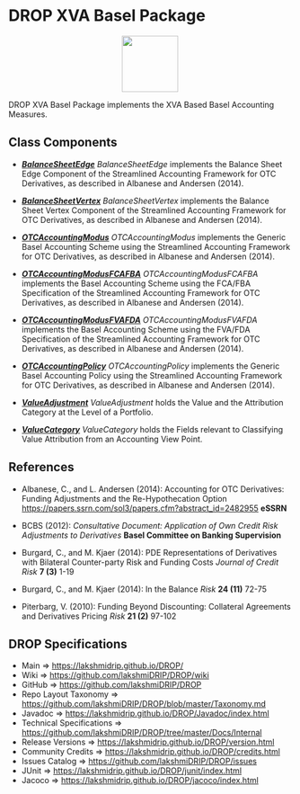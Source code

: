 # DROP XVA Basel Package

<p align="center"><img src="https://github.com/lakshmiDRIP/DROP/blob/master/DRIP_Logo.gif?raw=true" width="100"></p>

DROP XVA Basel Package implements the XVA Based Basel Accounting Measures.


## Class Components

 * [***BalanceSheetEdge***](https://github.com/lakshmiDRIP/DROP/tree/master/src/main/java/org/drip/xva/basel/BalanceSheetEdge.java)
 <i>BalanceSheetEdge</i> implements the Balance Sheet Edge Component of the Streamlined Accounting Framework
 for OTC Derivatives, as described in Albanese and Andersen (2014).

 * [***BalanceSheetVertex***](https://github.com/lakshmiDRIP/DROP/tree/master/src/main/java/org/drip/xva/basel/BalanceSheetVertex.java)
 <i>BalanceSheetVertex</i> implements the Balance Sheet Vertex Component of the Streamlined Accounting
 Framework for OTC Derivatives, as described in Albanese and Andersen (2014).

 * [***OTCAccountingModus***](https://github.com/lakshmiDRIP/DROP/tree/master/src/main/java/org/drip/xva/basel/OTCAccountingModus.java)
 <i>OTCAccountingModus</i> implements the Generic Basel Accounting Scheme using the Streamlined Accounting
 Framework for OTC Derivatives, as described in Albanese and Andersen (2014).

 * [***OTCAccountingModusFCAFBA***](https://github.com/lakshmiDRIP/DROP/tree/master/src/main/java/org/drip/xva/basel/OTCAccountingModusFCAFBA.java)
 <i>OTCAccountingModusFCAFBA</i> implements the Basel Accounting Scheme using the FCA/FBA Specification of
 the Streamlined Accounting Framework for OTC Derivatives, as described in Albanese and Andersen (2014).

 * [***OTCAccountingModusFVAFDA***](https://github.com/lakshmiDRIP/DROP/tree/master/src/main/java/org/drip/xva/basel/OTCAccountingModusFVAFDA.java)
 <i>OTCAccountingModusFVAFDA</i> implements the Basel Accounting Scheme using the FVA/FDA Specification of
 the Streamlined Accounting Framework for OTC Derivatives, as described in Albanese and Andersen (2014).

 * [***OTCAccountingPolicy***](https://github.com/lakshmiDRIP/DROP/tree/master/src/main/java/org/drip/xva/basel/OTCAccountingPolicy.java)
 <i>OTCAccountingPolicy</i> implements the Generic Basel Accounting Policy using the Streamlined Accounting
 Framework for OTC Derivatives, as described in Albanese and Andersen (2014).

 * [***ValueAdjustment***](https://github.com/lakshmiDRIP/DROP/tree/master/src/main/java/org/drip/xva/basel/ValueAdjustment.java)
 <i>ValueAdjustment</i> holds the Value and the Attribution Category at the Level of a Portfolio.

 * [***ValueCategory***](https://github.com/lakshmiDRIP/DROP/tree/master/src/main/java/org/drip/xva/basel/ValueCategory.java)
 <i>ValueCategory</i> holds the Fields relevant to Classifying Value Attribution from an Accounting View
 Point.


## References

 * Albanese, C., and L. Andersen (2014): Accounting for OTC Derivatives: Funding Adjustments and the
 	Re-Hypothecation Option https://papers.ssrn.com/sol3/papers.cfm?abstract_id=2482955 <b>eSSRN</b>

 * BCBS (2012): <i>Consultative Document: Application of Own Credit Risk Adjustments to Derivatives</i>
 	<b>Basel Committee on Banking Supervision</b>

 * Burgard, C., and M. Kjaer (2014): PDE Representations of Derivatives with Bilateral Counter-party Risk and
 	Funding Costs <i>Journal of Credit Risk</i> <b>7 (3)</b> 1-19

 * Burgard, C., and M. Kjaer (2014): In the Balance <i>Risk</i> <b>24 (11)</b> 72-75

 * Piterbarg, V. (2010): Funding Beyond Discounting: Collateral Agreements and Derivatives Pricing
 	<i>Risk</i> <b>21 (2)</b> 97-102


## DROP Specifications

 * Main                     => https://lakshmidrip.github.io/DROP/
 * Wiki                     => https://github.com/lakshmiDRIP/DROP/wiki
 * GitHub                   => https://github.com/lakshmiDRIP/DROP
 * Repo Layout Taxonomy     => https://github.com/lakshmiDRIP/DROP/blob/master/Taxonomy.md
 * Javadoc                  => https://lakshmidrip.github.io/DROP/Javadoc/index.html
 * Technical Specifications => https://github.com/lakshmiDRIP/DROP/tree/master/Docs/Internal
 * Release Versions         => https://lakshmidrip.github.io/DROP/version.html
 * Community Credits        => https://lakshmidrip.github.io/DROP/credits.html
 * Issues Catalog           => https://github.com/lakshmiDRIP/DROP/issues
 * JUnit                    => https://lakshmidrip.github.io/DROP/junit/index.html
 * Jacoco                   => https://lakshmidrip.github.io/DROP/jacoco/index.html
